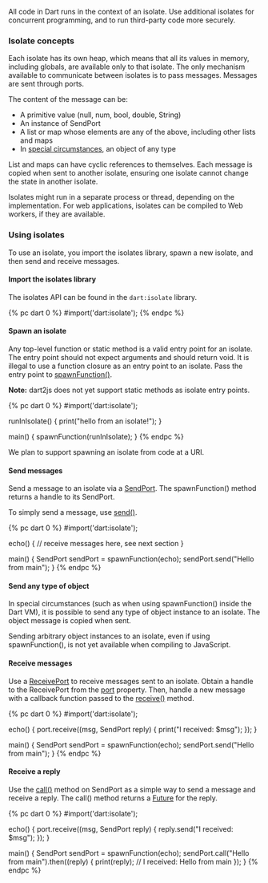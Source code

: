 All code in Dart runs in the context of an isolate.
Use additional isolates for concurrent programming,
and to run third-party code more securely.

### Isolate concepts

Each isolate has its own heap, which means that all its values in memory,
including globals, are available only to that isolate. The only mechanism
available to communicate between isolates is to pass messages.
Messages are sent through ports.

The content of the message can be:

* A primitive value (null, num, bool, double, String)
* An instance of SendPort
* A list or map whose elements are any of the above, including other lists and maps
* In [special circumstances](#send-any-type-of-object), an object of any type

List and maps can have cyclic references to themselves.
Each message is copied when sent to another isolate, ensuring
one isolate cannot change the state in another isolate.

Isolates might run in a separate process or thread, depending on the
implementation. For web applications, isolates can
be compiled to Web workers, if they are available.

### Using isolates

To use an isolate, you import the isolates library,
spawn a new isolate, and then send and receive messages.

#### Import the isolates library

The isolates API can be found in the `dart:isolate` library.

{% pc dart 0 %}
#import('dart:isolate');
{% endpc %}

#### Spawn an isolate

Any top-level function or static method
is a valid entry point for an isolate.
The entry point should not expect arguments and should return void.
It is illegal to use a function closure as an entry point to an isolate.
Pass the entry point to
[spawnFunction()](http://api.dartlang.org/dart_isolate.html#spawnFunction).

<aside class="note">
<b>Note:</b> dart2js does not yet support static methods as isolate entry points.
</aside>

{% pc dart 0 %}
#import('dart:isolate');

runInIsolate() {
  print("hello from an isolate!");
}

main() {
  spawnFunction(runInIsolate);
}
{% endpc %}

We plan to support spawning an isolate from code at a URI.

#### Send messages

Send a message to an isolate via a
[SendPort](http://api.dartlang.org/dart_isolate/SendPort.html).
The spawnFunction() method returns a handle to its SendPort.

To simply send a message, use
[send()](http://api.dartlang.org/dart_isolate/SendPort.html#send).

{% pc dart 0 %}
#import('dart:isolate');

echo() {
  // receive messages here, see next section
}

main() {
  SendPort sendPort = spawnFunction(echo);
  sendPort.send("Hello from main");
}
{% endpc %}

#### Send any type of object

In special circumstances (such as when using spawnFunction() inside the Dart VM),
it is possible to send any type of object instance to an isolate.
The object message is copied when sent.

Sending arbitrary object instances to an isolate, even if
using spawnFunction(), is not yet available when compiling to
JavaScript.

#### Receive messages

Use a [ReceivePort](http://api.dartlang.org/dart_isolate/ReceivePort.html)
to receive messages sent to an isolate. Obtain a handle to the ReceivePort
from the [port](http://api.dartlang.org/dart_isolate.html#get:port)
property. Then, handle a new message with a
callback function passed to the
[receive()](http://api.dartlang.org/dart_isolate/ReceivePort.html#receive)
method.

{% pc dart 0 %}
#import('dart:isolate');

echo() {
  port.receive((msg, SendPort reply) {
    print("I received: $msg");
  });
}

main() {
  SendPort sendPort = spawnFunction(echo);
  sendPort.send("Hello from main");
}
{% endpc %}

#### Receive a reply

Use the [call()](http://api.dartlang.org/dart_isolate/SendPort.html#call)
method on SendPort as a simple way to send a
message and receive a reply. The call() method returns a [Future](http://api.dartlang.org/dart_core/Future.html) for the reply.

{% pc dart 0 %}
#import('dart:isolate');

echo() {
  port.receive((msg, SendPort reply) {
    reply.send("I received: $msg");
  });
}

main() {
  SendPort sendPort = spawnFunction(echo);
  sendPort.call("Hello from main").then((reply) {
    print(reply);    // I received: Hello from main
  });
}
{% endpc %}